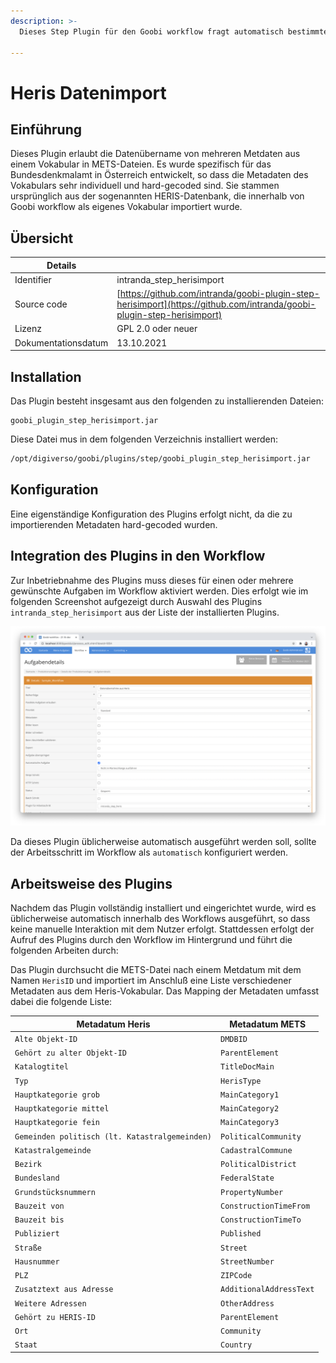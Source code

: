 ```yaml
---
description: >-
  Dieses Step Plugin für den Goobi workflow fragt automatisch bestimmte Denkmalinformationen aus einer internen Vokabulardatenquelle ab, um diese Felder in der METS-Datei abzubilden. Es wurde für das Bundesdenkmalamt in Österreich entwickelt.
  
---
```


Heris Datenimport
===========================================================================


Einführung
---------------------------------------------------------------------------
Dieses Plugin erlaubt die Datenübername von mehreren Metdaten aus einem Vokabular in METS-Dateien. Es wurde spezifisch für das Bundesdenkmalamt in Österreich entwickelt, so dass die Metadaten des Vokabulars sehr individuell und hard-gecoded sind. Sie stammen ursprünglich aus der sogenannten HERIS-Datenbank, die innerhalb von Goobi workflow als eigenes Vokabular importiert wurde.


Übersicht
---------------------------------------------------------------------------

Details             |  &nbsp;
------------------- | -----------------------------------------------------
Identifier          | intranda_step_herisimport
Source code         | [https://github.com/intranda/goobi-plugin-step-herisimport](https://github.com/intranda/goobi-plugin-step-herisimport)
Lizenz              | GPL 2.0 oder neuer 
Dokumentationsdatum | 13.10.2021


Installation
---------------------------------------------------------------------------
Das Plugin besteht insgesamt aus den folgenden zu installierenden Dateien:

```text
goobi_plugin_step_herisimport.jar
```

Diese Datei mus in dem folgenden Verzeichnis installiert werden:

```bash
/opt/digiverso/goobi/plugins/step/goobi_plugin_step_herisimport.jar
```


Konfiguration
---------------------------------------------------------------------------
Eine eigenständige Konfiguration des Plugins erfolgt nicht, da die zu importierenden Metadaten hard-gecoded wurden.


Integration des Plugins in den Workflow
---------------------------------------------------------------------------
Zur Inbetriebnahme des Plugins muss dieses für einen oder mehrere gewünschte Aufgaben im Workflow aktiviert werden. Dies erfolgt wie im folgenden Screenshot aufgezeigt durch Auswahl des Plugins `intranda_step_herisimport` aus der Liste der installierten Plugins.

![Zuweisung des Plugins zu einer bestimmten Aufgabe](../.gitbook/assets/intranda_step_heris_de.png)

Da dieses Plugin üblicherweise automatisch ausgeführt werden soll, sollte der Arbeitsschritt im Workflow als `automatisch` konfiguriert werden.


Arbeitsweise des Plugins
---------------------------------------------------------------------------
Nachdem das Plugin vollständig installiert und eingerichtet wurde, wird es üblicherweise automatisch innerhalb des Workflows ausgeführt, so dass keine manuelle Interaktion mit dem Nutzer erfolgt. Stattdessen erfolgt der Aufruf des Plugins durch den Workflow im Hintergrund und führt die folgenden Arbeiten durch: 

Das Plugin durchsucht die METS-Datei nach einem Metdatum mit dem Namen `HerisID` und importiert im Anschluß eine Liste verschiedener Metadaten aus dem Heris-Vokabular. Das Mapping der Metadaten umfasst dabei die folgende Liste:

Metadatum Heris                                | Metadatum METS
-----------------------------------------------|------------------------
`Alte Objekt-ID`                               | `DMDBID`
`Gehört zu alter Objekt-ID`                    | `ParentElement`
`Katalogtitel`                                 | `TitleDocMain`
`Typ`                                          | `HerisType`
`Hauptkategorie grob`                          | `MainCategory1`
`Hauptkategorie mittel`                        | `MainCategory2`
`Hauptkategorie fein`                          | `MainCategory3`
`Gemeinden politisch (lt. Katastralgemeinden)` | `PoliticalCommunity`
`Katastralgemeinde`                            | `CadastralCommune`
`Bezirk`                                       | `PoliticalDistrict`
`Bundesland`                                   | `FederalState`
`Grundstücksnummern`                           | `PropertyNumber`
`Bauzeit von`                                  | `ConstructionTimeFrom`
`Bauzeit bis`                                  | `ConstructionTimeTo`
`Publiziert`                                   | `Published`
`Straße`                                       | `Street`
`Hausnummer`                                   | `StreetNumber`
`PLZ`                                          | `ZIPCode`
`Zusatztext aus Adresse`                       | `AdditionalAddressText`
`Weitere Adressen`                             | `OtherAddress`
`Gehört zu HERIS-ID`                           | `ParentElement`
`Ort`                                          | `Community`
`Staat`                                        | `Country`